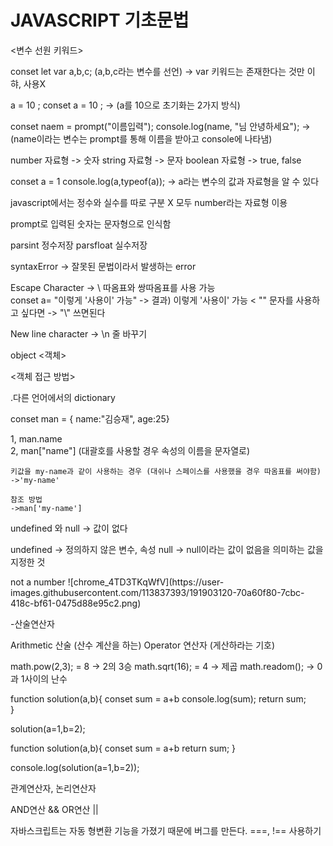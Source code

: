 <h1>JAVASCRIPT 기초문법</h1>

<변수 선원 키워드>

conset
let
var a,b,c;   (a,b,c라는 변수를 선언) -> var 키워드는 존재한다는 것만 이햐, 사용X


a = 10  ;
conset a = 10 ;    -> (a를 10으로 초기화는 2가지 방식)

conset naem = prompt("이름입력");
console.log(name, "님 안녕하세요"); -> (name이라는 변수는 prompt를 통해 이름을 받아고 console에 나타냄)

number 자료형 -> 숫자
string 자료형 -> 문자
boolean 자료형 -> true, false



conset a = 1
console.log(a,typeof(a));  ->  a라는 변수의 값과 자료형을 알 수 있다

javascript에서는 정수와 실수를 따로 구분 X
모두 number라는 자료형 이용

prompt로 입력된 숫자는 문자형으로 인식함

parsint   정수저장
parsfloat 실수저장

syntaxError -> 잘못된 문법이라서 발생하는 error


Escape Character   -> \  따옴표와 쌍따옴표를 사용 가능  
  conset a= "이렇게 \'사용이\' 가능"    -> 결과) 이렇게 '사용이' 가능
      < "\" 문자를 사용하고 싶다면 -> "\\" 쓰면된다

New line character  ->  \n 줄 바꾸기

object <객체>

<객체 접근 방법>

.다른 언어에서의 dictionary

conset man = { name:"김승재", age:25}

1, man.name  
2, man["name"] (대괄호를 사용할 경우 속성의 이름을 문자열로)
    
    키값을 my-name과 같이 사용하는 경우 (대쉬나 스페이스를 사용했을 경우 따옴표를 써야함)
    ->'my-name'
    
    참조 방법
    ->man['my-name']

undefined 와 null -> 값이 없다

undefined -> 정의하지 않은 변수, 속성
null -> null이라는 값이 없음을 의미하는 값을 지정한 것

<NaN>
  not a number
![chrome_4TD3TKqWfV](https://user-images.githubusercontent.com/113837393/191903120-70a60f80-7cbc-418c-bf61-0475d88e95c2.png)




-산술연산자

Arithmetic 산술 (산수 계산을 하는)
Operator 연산자 (게산하라는 기호)

math.pow(2,3); = 8 -> 2의 3승
math.sqrt(16); = 4 -> 제곱
math.readom(); -> 0과 1사이의 난수


function solution(a,b){
    conset sum = a+b
    console.log(sum);
    return sum;   
}

solution(a=1,b=2);


function solution(a,b){
    conset sum = a+b
    return sum;
}

console.log(solution(a=1,b=2));




관계연산자, 논리연산자
 
AND연산 &&
OR연산 ||

자바스크립트는 자동 형변환 기능을 가졌기 때문에 버그를 만든다.
===, !== 사용하기



